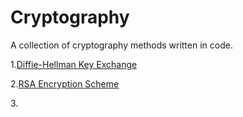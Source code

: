 # Cryptography 
A collection of cryptography methods written in code.
<p>1.<a href="https://github.com/djenkins93/Cryptography/blob/master/diffie-hellman.sh">Diffie-Hellman Key Exchange</a></p>
<p>2.<a href="https://github.com/djenkins93/Cryptography/blob/master/rsa-encryption.py">RSA Encryption Scheme</a></p>
<p>3.
